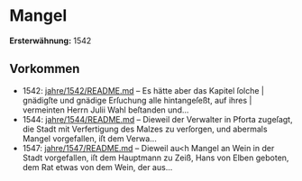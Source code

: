 # Mangel

**Ersterwähnung:** 1542

## Vorkommen
- 1542: [jahre/1542/README.md](../jahre/1542/README.md) – Es hätte aber das Kapitel ſolche |
gnädigſte und gnädige Erſuchung alle hintangeſeßt, auf ihres |
vermeinten Herrn Julii Wahl beſtanden und...
- 1544: [jahre/1544/README.md](../jahre/1544/README.md) – Dieweil der Verwalter in Pforta zugeſagt, die Stadt
mit Verfertigung des Malzes zu verſorgen, und abermals
Mangel vorgefallen, iſt dem Verwa...
- 1547: [jahre/1547/README.md](../jahre/1547/README.md) – Dieweil au<h Mangel an Wein
in der Stadt vorgefallen, iſt dem Hauptmann zu Zeiß,
Hans von Elben geboten, dem Rat etwas von dem Wein,
der aus...
